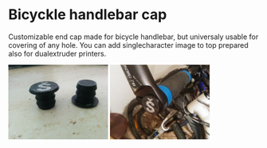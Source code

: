 # Bicyckle handlebar cap
Customizable end cap made for bicycle handlebar, but universaly usable for covering of any hole. You can add singlecharacter image to top prepared also for dualextruder printers.

<img alt="Printed handlebar" src="https://github.com/Stopka/handlebar_cap/blob/master/assets/Image02.jpg" width="200" />
<img alt="Printed handlebar" src="https://github.com/Stopka/handlebar_cap/blob/master/assets/Image01.jpg" width="200" />
